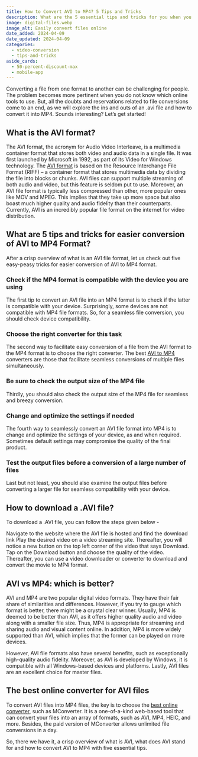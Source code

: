 ```yaml
---
title: How to Convert AVI to MP4? 5 Tips and Tricks
description: What are the 5 essential tips and tricks for you when you need to convert an AVI format file into a MP4 format? Read more here!
image: digital-files.webp
image_alt: Easily convert files online
date_added: 2024-04-09
date_updated: 2024-04-09
categories:
  - video-conversion
  - tips-and-tricks
aside_cards:
  - 50-percent-discount-max
  - mobile-app
---
```


Converting a file from one format to another can be challenging for people. The problem becomes more pertinent when you do not know which online tools to use. But, all the doubts and reservations related to file conversions come to an end, as we will explore the ins and outs of an .avi file and how to convert it into MP4. Sounds interesting? Let’s get started!

## What is the AVI format?
The AVI format, the acronym for Audio Video Interleave, is a multimedia container format that stores both video and audio data in a single file. It was first launched by Microsoft in 1992, as part of its Video for Windows technology. The [AVI format](https://mconverter.eu/convert/avi/) is based on the Resource Interchange File Format (RIFF) – a container format that stores multimedia data by dividing the file into blocks or chunks.
AVI files can support multiple streaming of both audio and video, but this feature is seldom put to use. Moreover, an AVI file format is typically less compressed than other, more popular ones like MOV and MPEG. This implies that they take up more space but also boast much higher quality and audio fidelity than their counterparts. Currently, AVI is an incredibly popular file format on the internet for video distribution.

## What are 5 tips and tricks for easier conversion of AVI to MP4 Format?

After a crisp overview of what is an AVI file format, let us check out five easy-peasy tricks for easier conversion of AVI to MP4 format.

### Check if the MP4 format is compatible with the device you are using

The first tip to convert an AVI file into an MP4 format is to check if the latter is compatible with your device. Surprisingly, some devices are not compatible with MP4 file formats. So, for a seamless file conversion, you should check device compatibility. 

### Choose the right converter for this task

The second way to facilitate easy conversion of a file from the AVI format to the MP4 format is to choose the right converter. The best [AVI to MP4](https://mconverter.eu/convert/avi/mp4/) converters are those that facilitate seamless conversions of multiple files simultaneously. 

### Be sure to check the output size of the MP4 file

Thirdly, you should also check the output size of the MP4 file for seamless and breezy conversion.

### Change and optimize the settings if needed

The fourth way to seamlessly convert an AVI file format into MP4 is to change and optimize the settings of your device, as and when required. Sometimes default settings may compromise the quality of the final product. 

### Test the output files before a conversion of a large number of files

Last but not least, you should also examine the output files before converting a larger file for seamless compatibility with your device.

## How to download a .AVI file?

To download a .AVI file, you can follow the steps given below -

Navigate to the website where the AVI file is hosted and find the download link
Play the desired video on a video streaming site. Thereafter, you will notice a new button on the top left corner of the video that says Download. Tap on the Download button and choose the quality of the video.
Thereafter, you can use a video downloader or converter to download and convert the movie to MP4 format.

## AVI vs MP4: which is better?

AVI and MP4 are two popular digital video formats. They have their fair share of similarities and differences. However, if you try to gauge which format is better, there might be a crystal clear winner. Usually, MP4 is deemed to be better than AVI, as it offers higher quality audio and video along with a smaller file size. Thus, MP4 is appropriate for streaming and sharing audio and visual content online. In addition, MP4 is more widely supported than AVI, which implies that the former can be played on more devices.

However, AVI file formats also have several benefits, such as exceptionally high-quality audio fidelity. Moreover, as AVI is developed by Windows, it is compatible with all Windows-based devices and platforms. Lastly, AVI files are an excellent choice for master files.

## The best online converter for AVI files

To convert AVI files into MP4 files, the key is to choose the [best online converter](https://mconverter.eu/), such as MConverter. It is a one-of-a-kind web-based tool that can convert your files into an array of formats, such as AVI, MP4, HEIC, and more. Besides, the paid version of MConverter allows unlimited file conversions in a day. 

So, there we have it, a crisp overview of what is AVI, what does AVI stand for and how to convert AVI to MP4 with five essential tips. 

